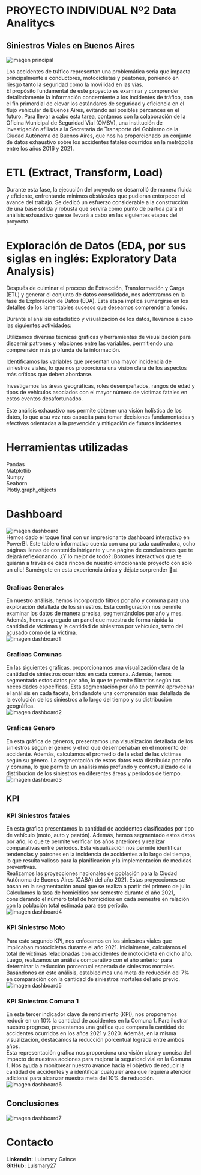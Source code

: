 # PROYECTO INDIVIDUAL Nº2 Data Analitycs    
## Siniestros Viales en Buenos Aires  
![imagen principal](https://www.inforegion.com.ar/wp-content/uploads/2022/01/accidente-ezeiza.jpg)

Los accidentes de tráfico representan una problemática seria que impacta principalmente a conductores, motociclistas y peatones, poniendo en riesgo tanto la seguridad como la movilidad en las vías.   
El propósito fundamental de este proyecto es examinar y comprender detalladamente la información concerniente a los incidentes de tráfico, con el fin primordial de elevar los estándares de seguridad y eficiencia en el flujo vehicular de Buenos Aires, evitando así posibles percances en el futuro. Para llevar a cabo esta tarea, contamos con la colaboración de la Oficina Municipal de Seguridad Vial (OMSV), una institución de investigación afiliada a la Secretaría de Transporte del Gobierno de la Ciudad Autónoma de Buenos Aires, que nos ha proporcionado un conjunto de datos exhaustivo sobre los accidentes fatales ocurridos en la metrópolis entre los años 2016 y 2021.  

# ETL (Extract, Transform, Load)  
Durante esta fase, la ejecución del proyecto se desarrolló de manera fluida y eficiente, enfrentando mínimos obstáculos que pudieran entorpecer el avance del trabajo. Se dedicó un esfuerzo considerable a la construcción de una base sólida y robusta que servirá como punto de partida para el análisis exhaustivo que se llevará a cabo en las siguientes etapas del proyecto.  
  
# Exploración de Datos (EDA, por sus siglas en inglés: Exploratory Data Analysis)
Después de culminar el proceso de Extracción, Transformación y Carga (ETL) y generar el conjunto de datos consolidado, nos adentramos en la fase de Exploración de Datos (EDA). Esta etapa implica sumergirse en los detalles de los lamentables sucesos que deseamos comprender a fondo.  

Durante el análisis estadístico y visualización de los datos, llevamos a cabo las siguientes actividades:  

Utilizamos diversas técnicas gráficas y herramientas de visualización para discernir patrones y relaciones entre las variables, permitiendo una comprensión más profunda de la información.  

Identificamos las variables que presentan una mayor incidencia de siniestros viales, lo que nos proporciona una visión clara de los aspectos más críticos que deben abordarse.  

Investigamos las áreas geográficas, roles desempeñados, rangos de edad y tipos de vehículos asociados con el mayor número de víctimas fatales en estos eventos desafortunados.  

Este análisis exhaustivo nos permite obtener una visión holística de los datos, lo que a su vez nos capacita para tomar decisiones fundamentadas y efectivas orientadas a la prevención y mitigación de futuros incidentes.  

# Herramientas utilizadas
Pandas  
Matplotlib    
Numpy  
Seaborn  
Plotly.graph_objects 

# Dashboard  
![imagen dashboard](/Imagenes/imagen%200.PNG)  
Hemos dado el toque final con un impresionante dashboard interactivo en PowerBI. Este tablero informativo cuenta con una portada cautivadora, ocho páginas llenas de contenido intrigante y una página de conclusiones que te dejará reflexionando. ¿Y lo mejor de todo? ¡Botones interactivos que te guiarán a través de cada rincón de nuestro emocionante proyecto con solo un clic! Sumérgete en esta experiencia única y déjate sorprender 🚀📊

### Graficas Generales  
En nuestro análisis, hemos incorporado filtros por año y comuna para una exploración detallada de los siniestros. Esta configuración nos permite examinar los datos de manera precisa, segmentándolos por año y mes. Además, hemos agregado un panel que muestra de forma rápida la cantidad de víctimas y la cantidad de siniestros por vehículos, tanto del acusado como de la víctima.  
![imagen dashboard1](/Imagenes/imagen1.PNG)  

### Graficas Comunas  
En las siguientes gráficas, proporcionamos una visualización clara de la cantidad de siniestros ocurridos en cada comuna. Además, hemos segmentado estos datos por año, lo que te permite filtrarlos según tus necesidades específicas. Esta segmentación por año te permite aprovechar el análisis en cada faceta, brindándote una comprensión más detallada de la evolución de los siniestros a lo largo del tiempo y su distribución geográfica.  
![imagen dashboard2](/Imagenes/imagen%202.PNG)   

### Graficas Genero  
En esta gráfica de géneros, presentamos una visualización detallada de los siniestros según el género y el rol que desempeñaban en el momento del accidente. Además, calculamos el promedio de la edad de las víctimas según su género. La segmentación de estos datos está distribuida por año y comuna, lo que permite un análisis más profundo y contextualizado de la distribución de los siniestros en diferentes áreas y períodos de tiempo.
![imagen dashboard3](/Imagenes/imagen%203.PNG)  
## KPI

###  KPI Siniestros fatales   
En esta grafica presentamos la cantidad de accidentes clasificados por tipo de vehículo (moto, auto y peatón). Además, hemos segmentado estos datos por año, lo que te permite verificar los años anteriores y realizar comparativas entre períodos. Esta visualización nos permite identificar tendencias y patrones en la incidencia de accidentes a lo largo del tiempo, lo que resulta valioso para la planificación y la implementación de medidas preventivas.  
Realizamos las proyecciones nacionales de población para la Ciudad Autónoma de Buenos Aires (CABA) del año 2021. Estas proyecciones se basan en la segmentación anual que se realiza a partir del primero de julio. Calculamos la tasa de homicidios por semestre durante el año 2021, considerando el número total de homicidios en cada semestre en relación con la población total estimada para ese período.  
![imagen dashboard4](/Imagenes/imagen%204.PNG)  

### KPI Siniestrso Moto  
Para este segundo KPI, nos enfocamos en los siniestros viales que implicaban motocicletas durante el año 2021. Inicialmente, calculamos el total de víctimas relacionadas con accidentes de motocicleta en dicho año.
Luego, realizamos un análisis comparativo con el año anterior para determinar la reducción porcentual esperada de siniestros mortales. Basándonos en este análisis, establecimos una meta de reducción del 7% en comparación con la cantidad de siniestros mortales del año previo.  
![imagen dashboard5](/Imagenes/imagen%205.PNG)  

### KPI Siniestros Comuna 1
En este tercer indicador clave de rendimiento (KPI), nos proponemos reducir en un 10% la cantidad de accidentes en la Comuna 1. Para ilustrar nuestro progreso, presentamos una gráfica que compara la cantidad de accidentes ocurridos en los años 2021 y 2020. Además, en la misma visualización, destacamos la reducción porcentual lograda entre ambos años.  
Esta representación gráfica nos proporciona una visión clara y concisa del impacto de nuestras acciones para mejorar la seguridad vial en la Comuna 1. Nos ayuda a monitorear nuestro avance hacia el objetivo de reducir la cantidad de accidentes y a identificar cualquier área que requiera atención adicional para alcanzar nuestra meta del 10% de reducción.  
![imagen dashboard6](/Imagenes/imagen%206.PNG)   

## Conclusiones
![imagen dashboard7](/Imagenes/imagen%207.PNG)   

# Contacto
**Linkendin:** Luismary Gaince  
**GitHub:** Luismary27





